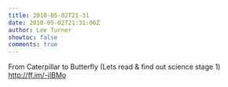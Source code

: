 ```yaml
---
title: 2010-05-02T21-31
date: 2010-05-02T21:31:06Z
author: Lee Turner
showtoc: false
comments: true
---
```


From Caterpillar to Butterfly (Lets read & find out science stage 1) http://ff.im/-jIBMo

